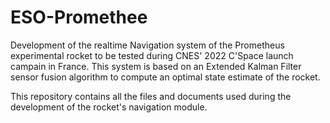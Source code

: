 # ESO-Promethee

Development of the realtime Navigation system of the Prometheus experimental rocket to be tested during CNES' 2022 C'Space launch campain in France. This system is based on an Extended Kalman Filter sensor fusion algorithm to compute an optimal state estimate of the rocket. 

This repository contains all the files and documents used during the development of the rocket's navigation module.
